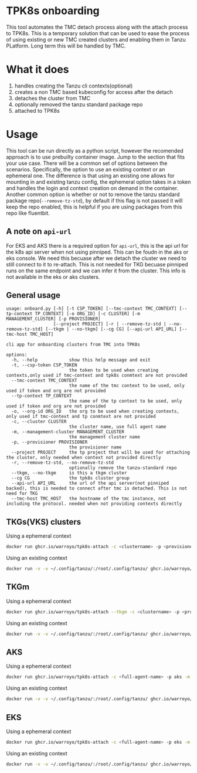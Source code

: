 # TPK8s onboarding

This tool automates the TMC detach process along with the attach process to TPK8s. This is a temporary solution that can be used to ease the process of using existing or new TMC created clusters and enabling them in Tanzu PLatform. Long term this will be handled by TMC. 


# What it does
1. handles creating the Tanzu cli contexts(optional)
2. creates a non TMC based kubeconfig for access after the detach
3. detaches the cluster from TMC
4. optionally removed the tanzu standard package repo
5. attached to TPK8s

# Usage

This tool can be run directly as a python script, however the recomended approach is to use prebuilty container image. Jump to the section that fits your use case. There will be a common set of options between the scenarios. Specifically, the option to use an existing context or an ephemeral one. The difference is that using an existing one allows for mounting in and existing tanzu config, the ephemeral option takes in a token and handles the login and context creation on demand in the container. Another common option is whether or not to remove the tanzu standard package repo(`--remove-tz-std`), by default if this flag is not passed it will keep the repo enabled, this is helpful if you are using packages from this repo like fluentbit.

## A note on `api-url`

For EKS and AKS there is a required option for `api-url`, this is the api url for the k8s api server when not using pinniped. This can be foudn in the aks or eks console. We need this becuase after we detach the cluster we need to still connect to it to re-attach. This is not needed for TKG becuase pinniped runs on the same endpoint and we can infer it from the cluster. This info is not available in the eks or aks clusters. 

## General usage
```
usage: onboard.py [-h] [-t CSP_TOKEN] [--tmc-context TMC_CONTEXT] [--tp-context TP_CONTEXT] [-o ORG_ID] [-c CLUSTER] [-m MANAGEMENT_CLUSTER] [-p PROVISIONER]
                  [--project PROJECT] [-r | --remove-tz-std | --no-remove-tz-std] [--tkgm | --no-tkgm] [--cg CG] [--api-url API_URL] [--tmc-host TMC_HOST]

cli app for onboarding clusters from TMC into TPK8s

options:
  -h, --help            show this help message and exit
  -t, --csp-token CSP_TOKEN
                        the token to be used when creating contexts,only used if tmc-context and tpk8s conmtext are not provided
  --tmc-context TMC_CONTEXT
                        the name of the tmc context to be used, only used if token and org are not provided
  --tp-context TP_CONTEXT
                        the name of the tp context to be used, only used if token and org are not provided
  -o, --org-id ORG_ID   the org to be used when creating contexts, only used if tmc-context and tp conmtext are not provided
  -c, --cluster CLUSTER
                        the cluster name, use full agent name
  -m, --management-cluster MANAGEMENT_CLUSTER
                        the management cluster name
  -p, --provisioner PROVISIONER
                        the provisioner name
  --project PROJECT     the tp project that will be used for attaching the cluster, only needed when context not provided directly
  -r, --remove-tz-std, --no-remove-tz-std
                        optionally remove the tanzu-standard repo
  --tkgm, --no-tkgm     is this a tkgm cluster
  --cg CG               the tpk8s cluster group
  --api-url API_URL     the url of the api server(not pinniped backed), this is needed to connect after tmc is detached. This is not need for TKG
  --tmc-host TMC_HOST   the hostname of the tmc instance, not including the protocol. needed when not providing contexts directly
  ```


## TKGs(VKS) clusters

Using a ephemeral context

```bash
docker run ghcr.io/warroyo/tpk8s-attach -c <clustername> -p <provisioner> -m <mgmt-cluster> --csp-token <token> --org-id <org-id> --tmc-host <tmc-hostname> --project <tanzu-platform-project>
```

Using an existing context

```bash
docker run -v -v ~/.config/tanzu/:/root/.config/tanzu/ ghcr.io/warroyo/tpk8s-attach -c <clustername> -p <provisioner> -m <mgmt-cluster> --tmc-context <tmc-context-name> --tp-context <tanzu-platform-context-name> --project <tanzu-platform-project>
```


## TKGm

Using a ephemeral context

```bash
docker run ghcr.io/warroyo/tpk8s-attach --tkgm -c <clustername> -p <provisioner> -m <mgmt-cluster> --csp-token <token> --org-id <org-id> --tmc-host <tmc-hostname> --project <tanzu-platform-project>
```

Using an existing context

```bash
docker run -v -v ~/.config/tanzu/:/root/.config/tanzu/ ghcr.io/warroyo/tpk8s-attach --tkgm -c <clustername> -p <provisioner> -m <mgmt-cluster> --tmc-context <tmc-context-name> --tp-context <tanzu-platform-context-name> --project <tanzu-platform-project>
```


## AKS

Using a ephemeral context

```bash
docker run ghcr.io/warroyo/tpk8s-attach -c <full-agent-name> -p aks -m aks  --api-url <non-pinniped-api-url> --csp-token <token> --org-id <org-id>> --tmc-host <tmc-hostname> --project  <tanzu-platform-project>
```

Using an existing context

```bash
docker run -v -v ~/.config/tanzu/:/root/.config/tanzu/ ghcr.io/warroyo/tpk8s-attach --tkgm c <full-agent-name> -p aks -m aks --api-url <non-pinniped-api-url> --tmc-context <tmc-context-name> --tp-context <tanzu-platform-context-name> --project <tanzu-platform-project>
```

## EKS

Using a ephemeral context

```bash
docker run ghcr.io/warroyo/tpk8s-attach -c <full-agent-name> -p eks -m eks  --api-url <non-pinniped-api-url> --csp-token <token> --org-id <org-id>> --tmc-host <tmc-hostname> --project  <tanzu-platform-project>
```

Using an existing context

```bash
docker run -v -v ~/.config/tanzu/:/root/.config/tanzu/ ghcr.io/warroyo/tpk8s-attach --tkgm c <full-agent-name> -p eks -m eks --api-url <non-pinniped-api-url> --tmc-context <tmc-context-name> --tp-context <tanzu-platform-context-name> --project <tanzu-platform-project>
```